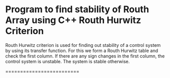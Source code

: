 Program to find stability of Routh Array using C++
Routh Hurwitz Criterion
=========================

Routh Hurwitz criterion is used for finding out stability of a control system
by using its transfer function. For this we form a Routh Hurwitz table and
check the first column. If there are any sign changes in the first column, the
control system is unstable. The system is stable otherwise.

=========================
